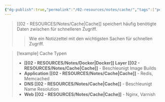 ```yaml
---
{"dg-publish":true,"permalink":"/02-resources/notes/cache/","tags":["performance/optimierung","speicher/zwischenspeicher"],"noteIcon":"","updated":"2025-09-05T10:12:28.577+02:00"}
---
```



>[[02 - RESOURCES/Notes/Cache\|Cache]] speichert häufig benötigte Daten zwischen für schnelleren Zugriff.
>>Wie ein Notizzettel mit den wichtigsten Sachen für schnellen Zugriff.

>[!example] Cache Typen
>- **[[02 - RESOURCES/Notes/Docker\|Docker]] Layer [[02 - RESOURCES/Notes/Cache\|Cache]]** - Beschleunigt Image Builds
>- **Application [[02 - RESOURCES/Notes/Cache\|Cache]]** - Redis, Memcached
>- **DNS [[02 - RESOURCES/Notes/Cache\|Cache]]** - Beschleunigt Name Resolution
>- **Web [[02 - RESOURCES/Notes/Cache\|Cache]]** - Nginx, Varnish